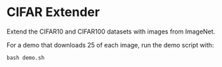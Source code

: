# CIFAR Extender

Extend the CIFAR10 and CIFAR100 datasets with images from ImageNet.

For a demo that downloads 25 of each image, run the demo script with:
```
bash demo.sh
```
